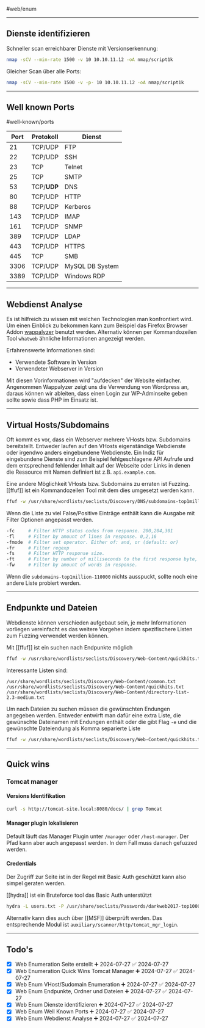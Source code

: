 #web/enum

---

## Dienste identifizieren

Schneller scan erreichbarer Dienste mit Versionserkennung:
```bash
nmap -sCV --min-rate 1500 -v 10 10.10.11.12 -oA nmap/script1k
```

Gleicher Scan über alle Ports:
```bash
nmap -sCV --min-rate 1500 -v -p- 10 10.10.11.12 -oA nmap/script1k
```

---
## Well known Ports

#well-known/ports

| Port | Protokoll   | Dienst          |
| ---- | ----------- | --------------- |
| 21   | TCP/UDP     | FTP             |
| 22   | TCP/UDP     | SSH             |
| 23   | TCP         | Telnet          |
| 25   | TCP         | SMTP            |
| 53   | TCP/**UDP** | DNS             |
| 80   | TCP/UDP     | HTTP            |
| 88   | TCP/UDP     | Kerberos        |
| 143  | TCP/UDP     | IMAP            |
| 161  | TCP/UDP     | SNMP            |
| 389  | TCP/UDP     | LDAP            |
| 443  | TCP/UDP     | HTTPS           |
| 445  | TCP         | SMB             |
| 3306 | TCP/UDP     | MySQL DB System |
| 3389 | TCP/UDP     | Windows RDP     |

---
## Webdienst Analyse

Es ist hilfreich zu wissen mit welchen Technologien man konfrontiert wird. Um einen Einblick zu bekommen kann zum Beispiel das Firefox Browser Addon [wappalyzer](https://www.wappalyzer.com/) benutzt werden. Alternativ können per Kommandozeilen Tool `whatweb` ähnliche Informationen angezeigt werden.

Erfahrenswerte Informationen sind:
- Verwendete Software in Version
- Verwendeter Webserver in Version

Mit diesen Vorinformationen wird "aufdecken" der Website einfacher. Angenommen Wappalyzer zeigt uns die Verwendung von Wordpress an, daraus können wir ableiten, dass einen Login zur WP-Adminseite geben sollte sowie dass PHP im Einsatz ist.

---
## Virtual Hosts/Subdomains

Oft kommt es vor, dass ein Webserver mehrere VHosts bzw. Subdomains bereitstellt. Entweder laufen auf den VHosts eigenständige Webdienste oder irgendwo anders eingebundene Webdienste. Ein Indiz für eingebundene Dienste sind zum Beispiel fehlgeschlagene API Aufrufe und dem entsprechend fehlender Inhalt auf der Webseite oder Links in denen die Ressource mit Namen definiert ist z.B. `api.example.com`.

Eine andere Möglichkeit VHosts bzw. Subdomains zu erraten ist Fuzzing. [[ffuf]] ist ein Kommandozeilen Tool mit dem dies umgesetzt werden kann.

```bash
ffuf -w /usr/share/wordlists/seclists/Discovery/DNS/subdomains-top1million-110000.txt -H "Host: FUZZ.blazorized.htb" -u http://blazorized.htb/
```

Wenn die Liste zu viel False/Positive Einträge enthält kann die Ausgabe mit Filter Optionen angepasst werden.

```bash
-fc     # Filter HTTP status codes from response. 200,204,301
-fl     # Filter by amount of lines in response. 0,2,16
-fmode  # Filter set operator. Either of: and, or (default: or)
-fr     # Filter regexp
-fs     # Filter HTTP response size.  
-ft     # Filter by number of milliseconds to the first response byte, either greater or less than. EG: >100 or <100
-fw     # Filter by amount of words in response.
```

Wenn die `subdomains-top1million-110000` nichts ausspuckt, sollte noch eine andere Liste probiert werden.

---
## Endpunkte und Dateien

Webdienste können verschieden aufgebaut sein, je mehr Informationen vorliegen vereinfacht es das weitere Vorgehen indem spezifischere Listen zum Fuzzing verwendet werden können.

Mit [[ffuf]] ist ein suchen nach Endpunkte möglich

```bash
ffuf -w /usr/share/wordlists/seclists/Discovery/Web-Content/quickhits.txt -u targeturl/FUZZ
```

Interessante Listen sind:
```
/usr/share/wordlists/seclists/Discovery/Web-Content/common.txt
/usr/share/wordlists/seclists/Discovery/Web-Content/quickhits.txt
/usr/share/wordlists/seclists/Discovery/Web-Content/directory-list-2.3-medium.txt
```

Um nach Dateien zu suchen müssen die gewünschten Endungen angegeben werden. Entweder entwirft man dafür eine extra Liste, die gewünschte Dateinamen mit Endungen enthält oder die gibt Flag `-e` und die gewünschte Dateiendung als Komma separierte Liste

```bash
ffuf -w /usr/share/wordlists/seclists/Discovery/Web-Content/quickhits.txt -u targeturl/FUZZ -e .pdf,.docx
```

---
## Quick wins

### Tomcat manager

#### Versions Identifikation

```bash
curl -s http://tomcat-site.local:8080/docs/ | grep Tomcat 
```

#### Manager plugin lokalisieren

Default läuft das Manager Plugin unter `/manager` oder `/host-manager`. Der Pfad kann aber auch angepasst werden. In dem Fall muss danach gefuzzed werden.

#### Credentials

Der Zugriff zur Seite ist in der Regel mit Basic Auth geschützt kann also simpel geraten werden.

[[hydra]] ist ein Bruteforce tool das Basic Auth unterstützt
```bash
hydra -L users.txt -P /usr/share/seclists/Passwords/darkweb2017-top1000.txt -f 10.10.10.64 http-get /manager/html
```

Alternativ kann dies auch über [[MSF]] überprüft werden. Das entsprechende Modul ist `auxiliary/scanner/http/tomcat_mgr_login`.

---

## Todo's

- [x] Web Enumeration Seite erstellt ➕ 2024-07-27 ✅ 2024-07-27
- [x] Web Enumeration Quick Wins Tomcat Manager ➕ 2024-07-27 ✅ 2024-07-27
- [x] Web Enum VHost/Sudomain Enumeration ➕ 2024-07-27 ✅ 2024-07-27
- [x] Web Enum Endpunkte, Ordner und Dateien ➕ 2024-07-27 ✅ 2024-07-27
- [x] Web Enum Dienste identifizieren ➕ 2024-07-27 ✅ 2024-07-27
- [x] Web Enum Well Known Ports ➕ 2024-07-27 ✅ 2024-07-27
- [x] Web Enum Webdienst Analyse ➕ 2024-07-27 ✅ 2024-07-27
